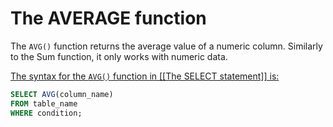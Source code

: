 # The AVERAGE function
The `AVG()` function returns the average value of a numeric column. Similarly to the Sum function, it only works with numeric data.

<u>The syntax for the `AVG()` function in [[The SELECT statement]] is:</u>

```sql
SELECT AVG(column_name)
FROM table_name
WHERE condition;
```

